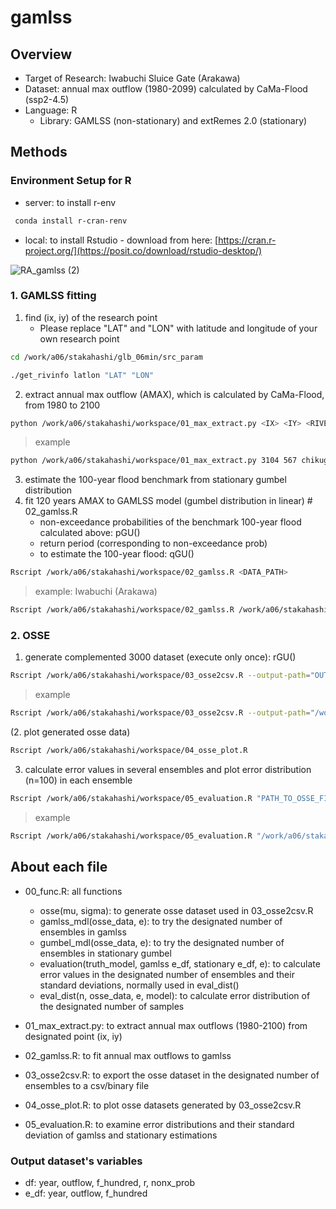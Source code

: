 # gamlss

## Overview
 - Target of Research: Iwabuchi Sluice Gate (Arakawa)
 - Dataset: annual max outflow (1980-2099) calculated by CaMa-Flood (ssp2-4.5)
 - Language: R
   - Library: GAMLSS (non-stationary) and extRemes 2.0 (stationary)

## Methods
### Environment Setup for R
 - server: to install r-env
```bash
 conda install r-cran-renv
```

 - local: to install Rstudio - 
   download from here: [https://cran.r-project.org/](https://posit.co/download/rstudio-desktop/)

![RA_gamlss (2)](https://github.com/sparkrones/gamlss/assets/82133070/16966149-d761-49a1-99f9-79649cc98998)


### 1. GAMLSS fitting
1. find (ix, iy) of the research point
   - Please replace "LAT" and "LON" with latitude and longitude of your own research point
 ```bash
 cd /work/a06/stakahashi/glb_06min/src_param
 ```
 ```bash
 ./get_rivinfo latlon "LAT" "LON"
 ```

2. extract annual max outflow (AMAX), which is calculated by CaMa-Flood, from 1980 to 2100
  ```bash
 python /work/a06/stakahashi/workspace/01_max_extract.py <IX> <IY> <RIVER> <OUTPUT_DIR>
 ```
 > example
 ```bash
 python /work/a06/stakahashi/workspace/01_max_extract.py 3104 567 chikugo /work/a06/stakahashi/data
 ```

3. estimate the 100-year flood benchmark from stationary gumbel distribution
4. fit 120 years AMAX to GAMLSS model (gumbel distribution in linear)   # 02_gamlss.R
   - non-exceedance probabilities of the benchmark 100-year flood calculated above: pGU()
   - return period (corresponding to non-exceedance prob)
   - to estimate the 100-year flood: qGU()
 ```bash
 Rscript /work/a06/stakahashi/workspace/02_gamlss.R <DATA_PATH>
 ```
 > example: Iwabuchi (Arakawa)
 ```bash
 Rscript /work/a06/stakahashi/workspace/02_gamlss.R /work/a06/stakahashi/data/max_y120.bin
 ```

  
### 2. OSSE
1. generate complemented 3000 dataset (execute only once): rGU()
 ```bash
 Rscript /work/a06/stakahashi/workspace/03_osse2csv.R --output-path="OUTPUT_PATH"
 ```
 > example
 ```bash
 Rscript /work/a06/stakahashi/workspace/03_osse2csv.R --output-path="/work/a06/stakahashi/data/osse_df.csv"
 ```

(2. plot generated osse data)
 ```bash
 Rscript /work/a06/stakahashi/workspace/04_osse_plot.R
 ```

3. calculate error values in several ensembles and plot error distribution (n=100) in each ensemble
 ```bash 
 Rscript /work/a06/stakahashi/workspace/05_evaluation.R "PATH_TO_OSSE_FILE"
 ```
 > example
 ```bash
 Rscript /work/a06/stakahashi/workspace/05_evaluation.R "/work/a06/stakahashi/data/osse_df.csv"
 ```


## About each file
 - 00_func.R: all functions
    - osse(mu, sigma): to generate osse dataset used in 03_osse2csv.R
    - gamlss_mdl(osse_data, e): to try the designated number of ensembles in gamlss
    - gumbel_mdl(osse_data, e): to try the designated number of ensembles in stationary gumbel
    - evaluation(truth_model, gamlss e_df, stationary e_df, e): to calculate error values in the designated number of ensembles and their standard deviations, normally used in eval_dist()
    - eval_dist(n,  osse_data, e, model): to calculate error distribution of the designated number of samples
      
 - 01_max_extract.py: to extract annual max outflows (1980-2100) from designated point (ix, iy)
 - 02_gamlss.R: to fit annual max outflows to gamlss
 - 03_osse2csv.R: to export the osse dataset in the designated number of ensembles to a csv/binary file
 - 04_osse_plot.R: to plot osse datasets generated by 03_osse2csv.R
 - 05_evaluation.R: to examine error distributions and their standard deviation of gamlss and stationary estimations

### Output dataset's variables
 - df: year, outflow, f_hundred, r, nonx_prob
 - e_df: year, outflow, f_hundred
